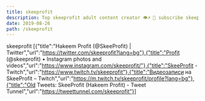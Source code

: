 ```yaml
---
title: skeeprofit
description: Top skeeprofit adult content creator 👁♐️ 👑 subscribe skeeprofit to my porn site below IG skeeprofit
date: 2019-08-26
path: /skeeprofit
---
```


skeeprofit
[{"title":"Hakeem Profit (@SkeeProfit) | Twitter","url":"https://twitter.com/skeeprofit?lang=bg"},{"title":"Profit (@skeeprofit) • Instagram photos and videos","url":"https://www.instagram.com/skeeprofit/"},{"title":"SkeeProfit - Twitch","url":"https://www.twitch.tv/skeeprofit"},{"title":"Видеозаписи на SkeeProfit – Twitch","url":"https://m.twitch.tv/skeeprofit/profile?lang=bg"},{"title":"Old Tweets: SkeeProfit (Hakeem Profit) - Tweet Tunnel","url":"https://tweettunnel.com/skeeprofit"}]

